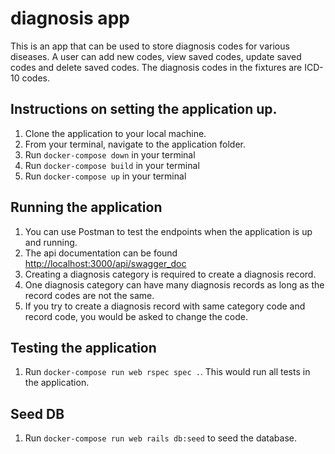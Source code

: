 # diagnosis app
This is an app that can be used to store diagnosis codes for various diseases. A user can add new codes, view saved codes, update saved codes and delete saved codes. The diagnosis codes in the fixtures are ICD-10 codes.

## Instructions on setting the application up.
1. Clone the application to your local machine.
2. From your terminal, navigate to the application folder.
3. Run `docker-compose down` in your terminal
3. Run `docker-compose build` in your terminal
4. Run `docker-compose up` in your terminal

## Running the application
1. You can use Postman to test the endpoints when the application is up and running.
2. The api documentation can be found [http://localhost:3000/api/swagger_doc](http://localhost:3000/api/swagger_doc)
3. Creating a diagnosis category is required to create a diagnosis record.
4. One diagnosis category can have many diagnosis records as long as the record codes are not the same.
5. If you try to create a diagnosis record with same category code and record code, you would be asked to change the code.

## Testing the application
1. Run `docker-compose run web rspec spec .`. This would run all tests in the application.

## Seed DB
1. Run `docker-compose run web rails db:seed` to seed the database.